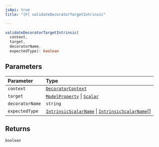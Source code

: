 ```yaml
---
jsApi: true
title: "[F] validateDecoratorTargetIntrinsic"

---
```

```ts
validateDecoratorTargetIntrinsic(
  context,
  target,
  decoratorName,
  expectedType): boolean
```

## Parameters

| Parameter | Type |
| :------ | :------ |
| `context` | [`DecoratorContext`](Interface.DecoratorContext.md) |
| `target` | [`ModelProperty`](Interface.ModelProperty.md) \| [`Scalar`](Interface.Scalar.md) |
| `decoratorName` | `string` |
| `expectedType` | [`IntrinsicScalarName`](Type.IntrinsicScalarName.md) \| [`IntrinsicScalarName`](Type.IntrinsicScalarName.md)[] |

## Returns

`boolean`

